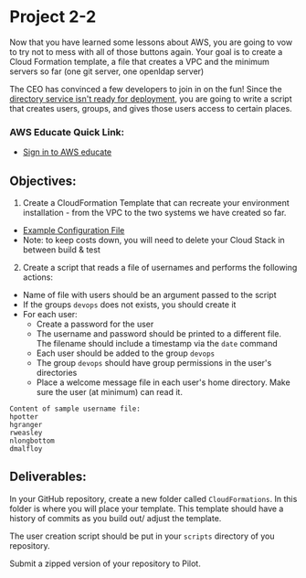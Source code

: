 # Project 2-2

Now that you have learned some lessons about AWS, you are going to vow to try not to mess with all of those buttons again. Your goal is to create a Cloud Formation template, a file that creates a VPC and the minimum servers so far (one git server, one openldap server)

The CEO has convinced a few developers to join in on the fun! Since the [directory service isn't ready for deployment](../ExtraCredit/README.md), you are going to write a script that creates users, groups, and gives those users access to certain places.

### AWS Educate Quick Link:

- [Sign in to AWS educate](https://www.awseducate.com/signin/SiteLogin)

## Objectives:

1. Create a CloudFormation Template that can recreate your environment installation - from the VPC to the two systems we have created so far.

- [Example Configuration File](https://github.com/mkijowski/aws-cf-templates/blob/master/course-templates/ceg3400.yml)
- Note: to keep costs down, you will need to delete your Cloud Stack in between build & test

2. Create a script that reads a file of usernames and performs the following actions:

- Name of file with users should be an argument passed to the script
- If the groups `devops` does not exists, you should create it
- For each user:
  - Create a password for the user
  - The username and password should be printed to a different file. The filename should include a timestamp via the `date` command
  - Each user should be added to the group `devops`
  - The group `devops` should have group permissions in the user's directories
  - Place a welcome message file in each user's home directory. Make sure the user (at minimum) can read it.

```
Content of sample username file:
hpotter
hgranger
rweasley
nlongbottom
dmalfloy
```

## Deliverables:

In your GitHub repository, create a new folder called `CloudFormations`. In this folder is where you will place your template. This template should have a history of commits as you build out/ adjust the template.

The user creation script should be put in your `scripts` directory of you repository.

Submit a zipped version of your repository to Pilot.
